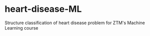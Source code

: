 # heart-disease-ML
Structure classification of heart disease problem for ZTM's Machine Learning course
